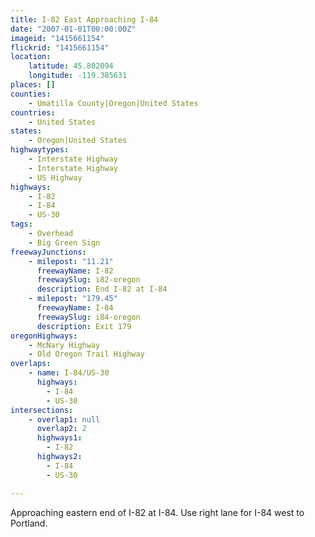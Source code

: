 ```yaml
---
title: I-82 East Approaching I-84
date: "2007-01-01T00:00:00Z"
imageid: "1415661154"
flickrid: "1415661154"
location:
    latitude: 45.802094
    longitude: -119.385631
places: []
counties:
    - Umatilla County|Oregon|United States
countries:
    - United States
states:
    - Oregon|United States
highwaytypes:
    - Interstate Highway
    - Interstate Highway
    - US Highway
highways:
    - I-82
    - I-84
    - US-30
tags:
    - Overhead
    - Big Green Sign
freewayJunctions:
    - milepost: "11.21"
      freewayName: I-82
      freewaySlug: i82-oregon
      description: End I-82 at I-84
    - milepost: "179.45"
      freewayName: I-84
      freewaySlug: i84-oregon
      description: Exit 179
oregonHighways:
    - McNary Highway
    - Old Oregon Trail Highway
overlaps:
    - name: I-84/US-30
      highways:
        - I-84
        - US-30
intersections:
    - overlap1: null
      overlap2: 2
      highways1:
        - I-82
      highways2:
        - I-84
        - US-30

---
```

Approaching eastern end of I-82 at I-84.  Use right lane for I-84 west to Portland.